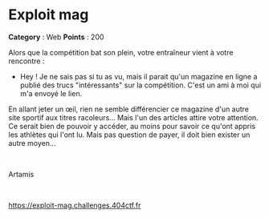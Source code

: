 # Exploit mag

**Category** : Web
**Points** : 200

Alors que la compétition bat son plein, votre entraîneur vient à votre rencontre :

- Hey ! Je ne sais pas si tu as vu, mais il parait qu'un magazine en ligne a publié des trucs "intéressants" sur la compétition. C'est un ami à moi qui m'a envoyé le lien.

En allant jeter un œil, rien ne semble différencier ce magazine d'un autre site sportif aux titres racoleurs... Mais l'un des articles attire votre attention. Ce serait bien de pouvoir y accéder, au moins pour savoir ce qu'ont appris les athlètes qui l'ont lu. Mais pas question de payer, il doit bien exister un autre moyen...

<p class="space">&nbsp;</p>

<div class="author">Artamis</div>

<p class="space">&nbsp;</p>

https://exploit-mag.challenges.404ctf.fr



